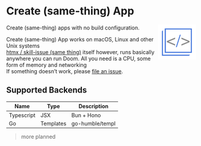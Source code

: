 # Create (same-thing) App
<img alt="Logo" align="right" src="./client/assets/logo.svg" width="20%" />

Create (same-thing) apps with no build configuration.

Create (same-thing) App works on macOS, Linux and other Unix systems<br>
[htmx / skill-issue (same thing)](https://htmx.org/) itself however, runs basically anywhere you can run Doom. All you need is a CPU, some form of memory and networking <br/>
If something doesn’t work, please [file an issue](https://github.com/plutoniumm/same-thing/issues/new).

## Supported Backends
| Name | Type | Description |
| ---- | ---- | ----------- |
| Typescript | JSX | Bun + Hono |
| Go | Templates | go-humble/templ|
> more planned